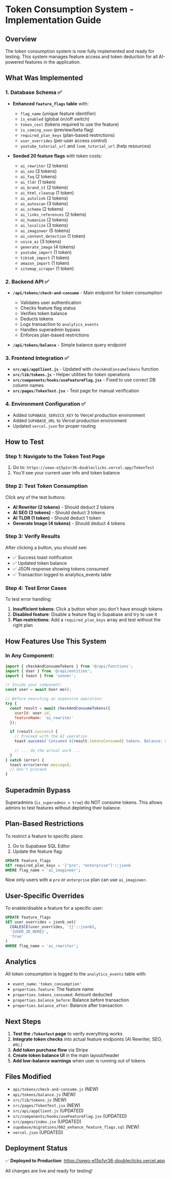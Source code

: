 # Token Consumption System - Implementation Guide

## Overview
The token consumption system is now fully implemented and ready for testing. This system manages feature access and token deduction for all AI-powered features in the application.

## What Was Implemented

### 1. Database Schema ✅
- **Enhanced `feature_flags` table** with:
  - `flag_name` (unique feature identifier)
  - `is_enabled` (global on/off switch)
  - `token_cost` (tokens required to use the feature)
  - `is_coming_soon` (preview/beta flag)
  - `required_plan_keys` (plan-based restrictions)
  - `user_overrides` (per-user access control)
  - `youtube_tutorial_url` and `loom_tutorial_url` (help resources)

- **Seeded 20 feature flags** with token costs:
  - `ai_rewriter` (2 tokens)
  - `ai_seo` (3 tokens)
  - `ai_faq` (2 tokens)
  - `ai_tldr` (1 token)
  - `ai_brand_it` (2 tokens)
  - `ai_html_cleanup` (1 token)
  - `ai_autolink` (2 tokens)
  - `ai_autoscan` (3 tokens)
  - `ai_schema` (2 tokens)
  - `ai_links_references` (2 tokens)
  - `ai_humanize` (2 tokens)
  - `ai_localize` (3 tokens)
  - `ai_imagineer` (5 tokens)
  - `ai_content_detection` (1 token)
  - `voice_ai` (3 tokens)
  - `generate_image` (4 tokens)
  - `youtube_import` (1 token)
  - `tiktok_import` (1 token)
  - `amazon_import` (1 token)
  - `sitemap_scraper` (1 token)

### 2. Backend API ✅
- **`/api/tokens/check-and-consume`** - Main endpoint for token consumption
  - Validates user authentication
  - Checks feature flag status
  - Verifies token balance
  - Deducts tokens
  - Logs transaction to `analytics_events`
  - Handles superadmin bypass
  - Enforces plan-based restrictions

- **`/api/tokens/balance`** - Simple balance query endpoint

### 3. Frontend Integration ✅
- **`src/api/appClient.js`** - Updated with `checkAndConsumeTokens` function
- **`src/lib/tokens.js`** - Helper utilities for token operations
- **`src/components/hooks/useFeatureFlag.jsx`** - Fixed to use correct DB column names
- **`src/pages/TokenTest.jsx`** - Test page for manual verification

### 4. Environment Configuration ✅
- Added `SUPABASE_SERVICE_KEY` to Vercel production environment
- Added `SUPABASE_URL` to Vercel production environment
- Updated `vercel.json` for proper routing

## How to Test

### Step 1: Navigate to the Token Test Page
1. Go to: `https://sewo-e15p1vr36-doubleclicks.vercel.app/TokenTest`
2. You'll see your current user info and token balance

### Step 2: Test Token Consumption
Click any of the test buttons:
- **AI Rewriter (2 tokens)** - Should deduct 2 tokens
- **AI SEO (3 tokens)** - Should deduct 3 tokens
- **AI TLDR (1 token)** - Should deduct 1 token
- **Generate Image (4 tokens)** - Should deduct 4 tokens

### Step 3: Verify Results
After clicking a button, you should see:
- ✅ Success toast notification
- ✅ Updated token balance
- ✅ JSON response showing tokens consumed
- ✅ Transaction logged to analytics_events table

### Step 4: Test Error Cases
To test error handling:
1. **Insufficient tokens**: Click a button when you don't have enough tokens
2. **Disabled feature**: Disable a feature flag in Supabase and try to use it
3. **Plan restrictions**: Add a `required_plan_keys` array and test without the right plan

## How Features Use This System

### In Any Component:
```javascript
import { checkAndConsumeTokens } from '@/api/functions';
import { User } from '@/api/entities';
import { toast } from 'sonner';

// Inside your component:
const user = await User.me();

// Before executing an expensive operation:
try {
  const result = await checkAndConsumeTokens({
    userId: user.id,
    featureName: 'ai_rewriter'
  });

  if (result.success) {
    // Proceed with the AI operation
    toast.success(`Consumed ${result.tokensConsumed} tokens. Balance: ${result.remainingBalance}`);
    
    // ... do the actual work ...
  }
} catch (error) {
  toast.error(error.message);
  // Don't proceed
}
```

## Superadmin Bypass
Superadmins (`is_superadmin = true`) do NOT consume tokens. This allows admins to test features without depleting their balance.

## Plan-Based Restrictions
To restrict a feature to specific plans:
1. Go to Supabase SQL Editor
2. Update the feature flag:
```sql
UPDATE feature_flags 
SET required_plan_keys = '["pro", "enterprise"]'::jsonb
WHERE flag_name = 'ai_imagineer';
```

Now only users with a `pro` or `enterprise` plan can use `ai_imagineer`.

## User-Specific Overrides
To enable/disable a feature for a specific user:
```sql
UPDATE feature_flags 
SET user_overrides = jsonb_set(
  COALESCE(user_overrides, '{}'::jsonb),
  '{USER_ID_HERE}',
  'true'
)
WHERE flag_name = 'ai_rewriter';
```

## Analytics
All token consumption is logged to the `analytics_events` table with:
- `event_name`: `'token_consumption'`
- `properties.feature`: The feature name
- `properties.tokens_consumed`: Amount deducted
- `properties.balance_before`: Balance before transaction
- `properties.balance_after`: Balance after transaction

## Next Steps
1. **Test the `/TokenTest` page** to verify everything works
2. **Integrate token checks** into actual feature endpoints (AI Rewriter, SEO, etc.)
3. **Add token purchase flow** via Stripe
4. **Create token balance UI** in the main layout/header
5. **Add low-balance warnings** when user is running out of tokens

## Files Modified
- `api/tokens/check-and-consume.js` (NEW)
- `api/tokens/balance.js` (NEW)
- `src/lib/tokens.js` (NEW)
- `src/pages/TokenTest.jsx` (NEW)
- `src/api/appClient.js` (UPDATED)
- `src/components/hooks/useFeatureFlag.jsx` (UPDATED)
- `src/pages/index.jsx` (UPDATED)
- `supabase/migrations/002_enhance_feature_flags.sql` (NEW)
- `vercel.json` (UPDATED)

## Deployment Status
✅ **Deployed to Production**: https://sewo-e15p1vr36-doubleclicks.vercel.app

All changes are live and ready for testing!

